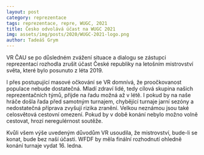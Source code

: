 ```yaml
---
layout: post
category: reprezentace
tags: reprezentace, repre, WUGC, 2021
title: Česko odvolává účast na WUGC 2021
img: assets/img/posts/2020/WUGC-2021-logo.png
author: Tadeáš Grym
---
```

VR ČAU se po důsledném zvážení situace a dialogu se zástupci reprezentací rozhodla zrušit účast České republiky na letošním mistrovství světa, které bylo posunuto z léta 2019.  

I přes postupující masové očkování se VR domnívá, že proočkovanost populace nebude dostatečná. Mladí zdraví lidé, tedy cílová skupina našich reprezentačních týmů, přijde na řadu možná až v létě. I pokud by na naše hráče došla řada před samotným turnajem, chybějící turnaje jarní sezóny a nedostatečná příprava zvyšují rizika zranění.
Velkou neznámou jsou také celosvětová cestovní omezení. Pokud by v době konání nebylo možno volně cestovat, hrozí neregulérnost soutěže.

Kvůli všem výše uvedeným důvodům VR usoudila, že mistrovství, bude-li se konat, bude bez naší účasti.
WFDF by měla finální rozhodnutí ohledně konání turnaje vydat 16. ledna.
